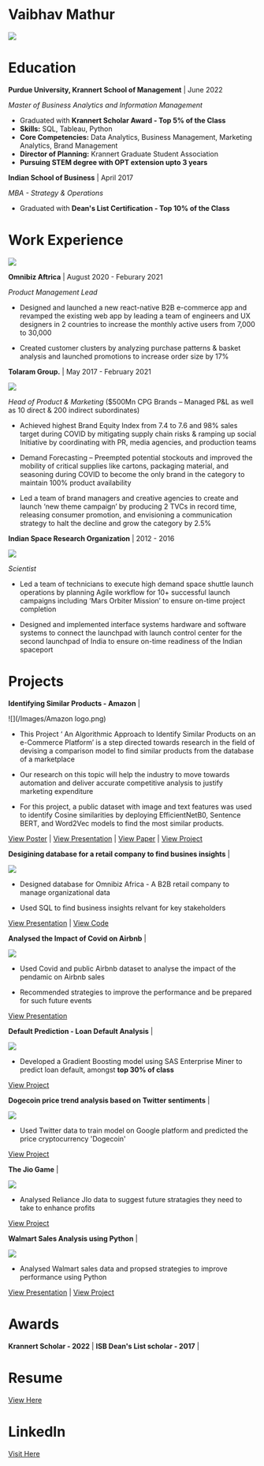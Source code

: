 #                 **Vaibhav Mathur**

![](/Images/circle.png)

# Education 

**Purdue University, Krannert School of Management** | June 2022

*Master of Business Analytics and Information Management* 

- Graduated with **Krannert Scholar Award - Top 5% of the Class**
- **Skills:** SQL, Tableau, Python
- **Core Competencies:** Data Analytics, Business Management, Marketing Analytics, Brand Management
- **Director of Planning:** Krannert Graduate Student Association
- **Pursuing STEM degree with OPT extension upto 3 years**



**Indian School of Business**  |      April 2017

*MBA - Strategy & Operations* 

- Graduated with **Dean's List Certification - Top 10% of the Class**


# Work Experience


![](/Images/omnibiz.png)

**Omnibiz Aftrica** |   August 2020 -  Feburary 2021

*Product Management Lead*

- Designed and launched a new react-native B2B e-commerce app and revamped the existing web app by leading a team of engineers and UX designers in 2 countries to increase the monthly active users from 7,000 to 30,000 

- Created customer clusters by analyzing purchase patterns & basket analysis and launched promotions to increase order size by 17%





**Tolaram Group.** | May 2017 - February 2021

![](/Images/Tolaram.png)

*Head of Product & Marketing* ($500Mn CPG Brands – Managed P&L as well as 10 direct & 200 indirect subordinates)  

- Achieved highest Brand Equity Index from 7.4 to 7.6 and 98% sales target during COVID by mitigating supply chain risks & ramping up social Initiative by coordinating with PR, media agencies, and production teams

-	Demand Forecasting – Preempted potential stockouts and improved the mobility of critical supplies like cartons, packaging material, and seasoning during COVID to become the only brand in the category to maintain 100% product availability

-	Led a team of brand managers and creative agencies to create and launch ‘new theme campaign’ by producing 2 TVCs in record time, releasing consumer promotion, and envisioning a communication strategy to halt the decline and grow the category by 2.5%



**Indian Space Research Organization** | 2012 - 2016

![](/Images/isro.png)

*Scientist*

- Led a team of technicians to execute high demand space shuttle launch operations by planning Agile workflow for 10+ successful launch campaigns including ‘Mars Orbiter Mission’ to ensure on-time project completion

- Designed and implemented interface systems hardware and software systems to connect the launchpad with launch control center for the second launchpad of India to ensure on-time readiness of the Indian spaceport


# Projects

**Identifying Similar Products - Amazon** |

![](/Images/Amazon logo.png)


- This Project ‘ An Algorithmic Approach to Identify Similar Products on an e-Commerce Platform’ is a step directed towards research in the field
of devising a comparison model to find similar products from the database of a marketplace

- Our research on this topic will help the industry to move towards automation and deliver accurate competitive analysis to justify marketing expenditure

- For this project, a public dataset with image and text features was used to identify Cosine similarities by deploying EfficientNetB0, Sentence BERT, and Word2Vec models to find the most similar products.


[View Poster](https://drive.google.com/file/d/1whm8wN_Ka5dtcZvGKLqpUdKCf_RPobyh/view?usp=sharing) | [View Presentation](https://drive.google.com/file/d/159kTRM6h9skI6DL_RZVQq_0xUO4LNc7X/view?usp=sharing) | [View Paper](https://drive.google.com/file/d/1o1ZeTQEwi7vLA8nFmi0aJp-8IRIX1wj3/view?usp=sharing) | [View Project](https://github.com/guptaneha92/e-rec)



**Desigining database for a retail company to find busines insights** | 

![](/Images/omnibiz.png)

- Designed database for Omnibiz Africa - A B2B retail company to manage organizational data

- Used SQL to find business insights relvant for key stakeholders

 [View Presentation](https://drive.google.com/file/d/14Ax0MXGlfOmmcVPjwBBtlSD_7-dMg71N/view?usp=sharing) | [View Code](https://github.com/vaibhavkmathur/modproject) 



**Analysed the Impact of Covid on Airbnb** |

![](/Images/airbnb.png) 

- Used Covid and public Airbnb dataset to analyse the impact of the pendamic on Airbnb sales

- Recommended strategies to improve the performance and be prepared for such future events


 [View Presentation](https://drive.google.com/file/d/1DegyR1LhZ7rgK-RAtDEFwjaBms-dagXA/view?usp=sharing)




**Default Prediction - Loan Default Analysis** |

![](/Images/sas.png) 

- Developed a Gradient Boosting model using SAS Enterprise Miner to predict loan default, amongst **top 30% of class**

[View Project](https://drive.google.com/file/d/1u2rsy2P_-L617IYNXZ1u-6qs2jmVEGID/view?usp=sharing)



**Dogecoin price trend analysis based on Twitter sentiments** |

![](/Images/doge.png) 

- Used Twitter data to train model on Google platform and predicted the price cryptocurrency 'Dogecoin'

[View Project](https://drive.google.com/file/d/10AjRakVSgyHvbg0tzqPnoGXDLmybId-h/view?usp=sharing) 



**The Jio Game** |

![](/Images/jio.png) 

- Analysed Reliance JIo data to suggest future stratagies they need to take to enhance profits

[View Project](https://drive.google.com/file/d/1-ebQ7i-fMrT-CuaDfJ57kXjeaG_TuWSn/view?usp=sharing)



**Walmart Sales Analysis using Python** |

![](/Images/walmart.png) 

- Analysed Walmart sales data and propsed strategies to improve performance using Python

[View Presentation](https://drive.google.com/file/d/1Nkx4B5In26gKs7GY_HpS9WCPlwMB4O8A/view?usp=sharing) | [View Project](https://github.com/vaibhavkmathur/walmart) 


# Awards

**Krannert Scholar - 2022** | **ISB Dean's List scholar - 2017** | 


# Resume


[View Here](https://drive.google.com/file/d/1lIbGGFHv_Ved3_0bhYW3FSECryjAicli/view?usp=sharing)

# LinkedIn

[Visit Here](https://www.linkedin.com/in/vaibhav-mathur-59025257/)


